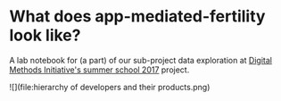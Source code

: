 # What does app-mediated-fertility look like?

A lab notebook for (a part) of our sub-project data exploration at [Digital Methods Initiative's summer school 2017](https://wiki.digitalmethods.net/Dmi/SummerSchool2017) project.

![](file:hierarchy of developers and their products.png)